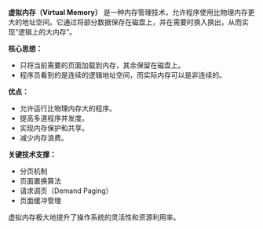 **虚拟内存（Virtual Memory）** 是一种内存管理技术，允许程序使用比物理内存更大的地址空间。它通过将部分数据保存在磁盘上，并在需要时换入换出，从而实现“逻辑上的大内存”。

**核心思想：**
- 只将当前需要的页面加载到内存，其余保留在磁盘上。
- 程序员看到的是连续的逻辑地址空间，而实际内存可以是非连续的。

**优点：**
- 允许运行比物理内存大的程序。
- 提高多道程序并发度。
- 实现内存保护和共享。
- 减少内存浪费。

**关键技术支撑：**
- 分页机制
- 页面置换算法
- 请求调页（Demand Paging）
- 页面缓冲管理

虚拟内存极大地提升了操作系统的灵活性和资源利用率。